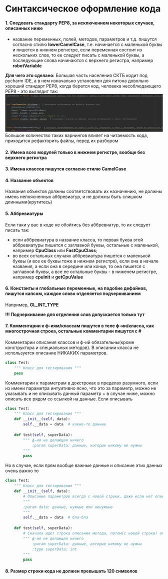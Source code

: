 # Синтаксическое оформление кода

#### 1. Следовать стандарту PEP8, за исключением некоторых случаев, описанных ниже
- название переменных, полей, методов, параметров и т.д. пишутся согласно стилю **lowerCamelCase**, т.е. начинается с 
маленькой буквы и пишется в нижнем регистре, если переменная состоит из нескольких слов, то ее следует писать с
маленькой буквы, а последующие слова начинаются с верхнего регистра, например **robotVariable**    

**Для чего это сделано:** Большая часть населения СКТБ кодит под pycharm IDE, а в нем изначально установлен для
питона довольно хороший стандарт PEP8, когда берется код, человека несоблюдающего PEP8 - это выглядит так:
![Image alt](https://github.com/ArtemZaZ/Code-Convention/blob/master/images/PEP8_image1.jpg)  
Большое количество таких варнингов влияет на читаемость кода, приходится рефакторить файлы, перед их разбором

#### 2. Имена всех модулей только в нижнем регистре, вообще без верхнего регистра

#### 3. Имена классов пишутся согласно стилю **CamelCase**

#### 4. Название объектов
Названия объектов должны соответствовать их назначению, не должны имень непоясненных аббревиатур, и не должны быть
слишком длинными(крутитесь) 

#### 5. Аббревиатуры
Если таки у вас в коде не обойтись без аббревиатур, то их следует писать так:
 - если аббревиатура в название класса, то первая буква этой аббревиатуры пишется с заглавной буквы, остальные с маленькой,
например **СpuClass** или **FastCpuClass**;   
 - во всех остальных случаях аббревиатура пишется с маленькой буквы (и все ее буквы тоже в нижнем регистре), если она в
начале названия, а если она в середине или конце, то она пишется с заглавной буквы, а все ее остальные буквы - в ниженем
регистре, например **cpuInit** и **getCpuValue**    

#### 6. Константы и глобальные переменные, на подобие дефайнов, пишутся капсом, каждое слово отделяется подчеркиванием
Например, **GL_INT_TYPE**

**!!! Подчеркивание для отделения слов допускается только тут**

#### 7. Комментарии к ф-иям/классам пишутся в теле ф-ии/класса, как многострочная строка, остальные комментарии пишутся с **#** 
Комментарии описания классов и ф-ий обязательны(кроме конструктора и специальных методов).
В описании класса не используется описание НИКАКИХ параметров. 
```python
class Test:
    """ Класс для тестирования """
    pass
```
Комментарии к параметрам в докстроках в пределах разумного, если из имени параметра интуитивно ясно, что это за параметр,
можно не указывать и не описывать данный параметр + в случае ниже, можно описать все рядом со ссылкой на данные. Если описывать 
```python
class Test:
    """ Класс для тестирования """
    def __init__(self, data):
        self.__data = data  # какие-то данные
    
    def test(self, superData):
        """ ф-ия не делающая ничего
            :param superData: данные, которые никому не нужны
        """
        pass
```
Но в случае, если прям вообще важные данные и описание этих данных очень важно то
```python
class Test:
    """ Класс для тестирования """
    def __init__(self, data):
        # Описание параметров всегда с новой строки, даже если нет описания самого метода
        """ 
        :param data: данные, нужные или ненужные    
        """
        self.__data = data  # бла-бла
        
    def test(self, superData):
        # Сначала идет строка описания метода, потом(с новой строки) описание параметров и их типов(если нужно)
        """ ф-ия не делающая ничего
            :param superData: данные, которые никому не нужны
            :type superData: int
        """
        pass
```

#### 8. Размер строки кода не должен превышать 120 символов
 